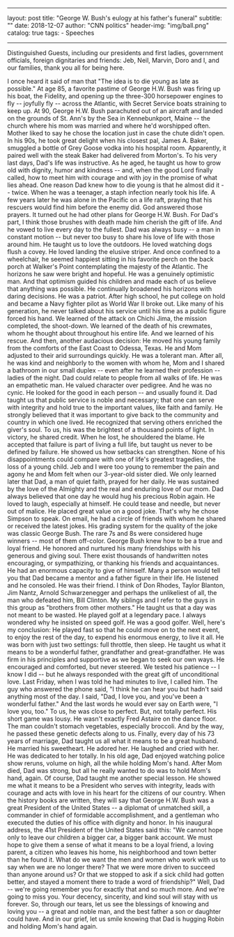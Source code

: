 
---
layout:     post
title:      "George W. Bush's eulogy at his father's funeral"
subtitle:   ""
date:       2018-12-07 
author:     "CNN politics"
header-img: "img/ball.png"
catalog: true
tags:
    - Speeches 
    

---
Distinguished Guests, including our presidents and first ladies, government officials, foreign dignitaries and friends: Jeb, Neil, Marvin, Doro and I, and our families, thank you all for being here.

I once heard it said of man that "The idea is to die young as late as possible."
At age 85, a favorite pastime of George H.W. Bush was firing up his boat, the Fidelity, and opening up the three-300 horsepower engines to fly -- joyfully fly -- across the Atlantic, with Secret Service boats straining to keep up.
At 90, George H.W. Bush parachuted out of an aircraft and landed on the grounds of St. Ann's by the Sea in Kennebunkport, Maine -- the church where his mom was married and where he'd worshipped often. Mother liked to say he chose the location just in case the chute didn't open.
In his 90s, he took great delight when his closest pal, James A. Baker, smuggled a bottle of Grey Goose vodka into his hospital room. Apparently, it paired well with the steak Baker had delivered from Morton's.
To his very last days, Dad's life was instructive. As he aged, he taught us how to grow old with dignity, humor and kindness -- and, when the good Lord finally called, how to meet him with courage and with joy in the promise of what lies ahead.
One reason Dad knew how to die young is that he almost did it -- twice. When he was a teenager, a staph infection nearly took his life. A few years later he was alone in the Pacific on a life raft, praying that his rescuers would find him before the enemy did.
God answered those prayers. It turned out he had other plans for George H.W. Bush. For Dad's part, I think those brushes with death made him cherish the gift of life. And he vowed to live every day to the fullest.
Dad was always busy -- a man in constant motion -- but never too busy to share his love of life with those around him. He taught us to love the outdoors. He loved watching dogs flush a covey. He loved landing the elusive striper. And once confined to a wheelchair, he seemed happiest sitting in his favorite perch on the back porch at Walker's Point contemplating the majesty of the Atlantic. The horizons he saw were bright and hopeful. He was a genuinely optimistic man. And that optimism guided his children and made each of us believe that anything was possible.
He continually broadened his horizons with daring decisions. He was a patriot. After high school, he put college on hold and became a Navy fighter pilot as World War II broke out. Like many of his generation, he never talked about his service until his time as a public figure forced his hand. We learned of the attack on Chichi Jima, the mission completed, the shoot-down. We learned of the death of his crewmates, whom he thought about throughout his entire life. And we learned of his rescue.
And then, another audacious decision: He moved his young family from the comforts of the East Coast to Odessa, Texas. He and Mom adjusted to their arid surroundings quickly. He was a tolerant man. After all, he was kind and neighborly to the women with whom he, Mom and I shared a bathroom in our small duplex -- even after he learned their profession -- ladies of the night.
Dad could relate to people from all walks of life. He was an empathetic man. He valued character over pedigree. And he was no cynic. He looked for the good in each person -- and usually found it.
Dad taught us that public service is noble and necessary; that one can serve with integrity and hold true to the important values, like faith and family. He strongly believed that it was important to give back to the community and country in which one lived. He recognized that serving others enriched the giver's soul. To us, his was the brightest of a thousand points of light.
In victory, he shared credit. When he lost, he shouldered the blame. He accepted that failure is part of living a full life, but taught us never to be defined by failure. He showed us how setbacks can strengthen.
None of his disappointments could compare with one of life's greatest tragedies, the loss of a young child. Jeb and I were too young to remember the pain and agony he and Mom felt when our 3-year-old sister died. We only learned later that Dad, a man of quiet faith, prayed for her daily. He was sustained by the love of the Almighty and the real and enduring love of our mom. Dad always believed that one day he would hug his precious Robin again.
He loved to laugh, especially at himself. He could tease and needle, but never out of malice. He placed great value on a good joke. That's why he chose Simpson to speak. On email, he had a circle of friends with whom he shared or received the latest jokes. His grading system for the quality of the joke was classic George Bush. The rare 7s and 8s were considered huge winners -- most of them off-color.
George Bush knew how to be a true and loyal friend. He honored and nurtured his many friendships with his generous and giving soul. There exist thousands of handwritten notes encouraging, or sympathizing, or thanking his friends and acquaintances.
He had an enormous capacity to give of himself. Many a person would tell you that Dad became a mentor and a father figure in their life. He listened and he consoled. He was their friend. I think of Don Rhodes, Taylor Blanton, Jim Nantz, Arnold Schwarzenegger and perhaps the unlikeliest of all, the man who defeated him, Bill Clinton. My siblings and I refer to the guys in this group as "brothers from other mothers."
He taught us that a day was not meant to be wasted. He played golf at a legendary pace. I always wondered why he insisted on speed golf. He was a good golfer.
Well, here's my conclusion: He played fast so that he could move on to the next event, to enjoy the rest of the day, to expend his enormous energy, to live it all. He was born with just two settings: full throttle, then sleep.
He taught us what it means to be a wonderful father, grandfather and great-grandfather. He was firm in his principles and supportive as we began to seek our own ways. He encouraged and comforted, but never steered. We tested his patience -- I know I did -- but he always responded with the great gift of unconditional love.
Last Friday, when I was told he had minutes to live, I called him. The guy who answered the phone said, "I think he can hear you but hadn't said anything most of the day. I said, "Dad, I love you, and you've been a wonderful father." And the last words he would ever say on Earth were, "I love you, too."
To us, he was close to perfect. But, not totally perfect. His short game was lousy. He wasn't exactly Fred Astaire on the dance floor. The man couldn't stomach vegetables, especially broccoli. And by the way, he passed these genetic defects along to us.
Finally, every day of his 73 years of marriage, Dad taught us all what it means to be a great husband. He married his sweetheart. He adored her. He laughed and cried with her. He was dedicated to her totally.
In his old age, Dad enjoyed watching police show reruns, volume on high, all the while holding Mom's hand. After Mom died, Dad was strong, but all he really wanted to do was to hold Mom's hand, again.
Of course, Dad taught me another special lesson. He showed me what it means to be a President who serves with integrity, leads with courage and acts with love in his heart for the citizens of our country. When the history books are written, they will say that George H.W. Bush was a great President of the United States -- a diplomat of unmatched skill, a commander in chief of formidable accomplishment, and a gentleman who executed the duties of his office with dignity and honor.
In his inaugural address, the 41st President of the United States said this: "We cannot hope only to leave our children a bigger car, a bigger bank account. We must hope to give them a sense of what it means to be a loyal friend, a loving parent, a citizen who leaves his home, his neighborhood and town better than he found it. What do we want the men and women who work with us to say when we are no longer there? That we were more driven to succeed than anyone around us? Or that we stopped to ask if a sick child had gotten better, and stayed a moment there to trade a word of friendship?"
Well, Dad -- we're going remember you for exactly that and so much more.
And we're going to miss you. Your decency, sincerity, and kind soul will stay with us forever. So, through our tears, let us see the blessings of knowing and loving you -- a great and noble man, and the best father a son or daughter could have.
And in our grief, let us smile knowing that Dad is hugging Robin and holding Mom's hand again.
